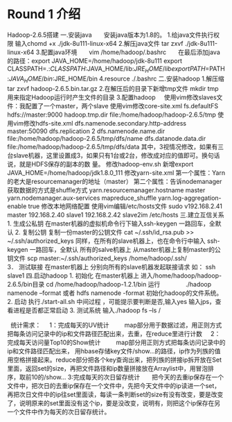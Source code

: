 # Round 1 介绍
   Hadoop-2.6.5搭建
  一.安装java
         安装java版本为1.8的。
     1.给java文件执行权限
         输入chomd +x ./jdk-8u111-linux-x64
     2.解压java文件
        tar zxvf ./jdk-8u111-linux-x64
     3.配置java环境
       vim /home/hadoop/.bashrc
       在最后添加java的路径：export JAVA_HOME=/home/hadoop/jdk-8u111
                           export CLASSPATH=.:$CLASSPATH:$JAVA_HOME/lib:$JRE_HOME/lib
                           export PATH=$PATH:$JAVA_HOME/bin:$JRE_HOME/bin
    4.resource ./.bashrc
  二.安装hadoop
    1.解压缩
      tar zxvf hadoop-2.6.5.bin.tar.gz
    2.在解压后的目录下新增tmp文件
      mkdir tmp   用来指定Hadoop运行时产生文件的目录
    3.配置hadoop
      使用vim修改slaves文件：我配置了一个master，两个slave
      使用vim修改core-site.xml
          <property>
            <name>fs.defaultFS</name>
            <value>hdfs://master:9000</value>
         </property>
         <property>
           <name>hadoop.tmp.dir</name>
           <value>file:/home/hadoop/hadoop-2.6.5/tmp</value>
         </property>
      使用vim修改hdfs-site.xml
          <property>
              <name>dfs.namenode.secondary.http-address</name>
              <value>master:50090</value>
         </property>
         <property>
              <name>dfs.replication</name>
              <value>2</value>
         </property>
        <property>
             <name>dfs.namenode.name.dir</name>
             <value>file:/home/hadoop/hadoop-2.6.5/tmp/dfs/name</value>
        </property>
        <property>
            <name>dfs.datanode.data.dir</name>
            <value>file:/home/hadoop/hadoop-2.6.5/tmp/dfs/data</value>
        </property>
       其中，<value>3</value>视情况修改，如果有三台slave机器，这里设置成3，如果只有1台或2台，修改成对应的值即可。换句话说，就是HDFS保存的副本的数        量。
      修改hadoop-env.sh
         新增export JAVA_HOME=/home/hadoop/jdk1.8.0_111
      修改yarn-site.xml
          第一个属性：Yarn的老大是resourcemanager的地址（master）
          第二个属性：告诉nodemanager获取数据的方式是shuffle方式
          <property>
            <name>yarn.resourcemanager.hostname</name>
            <value>master</value>
           </property>
           <property>
                 <name>yarn.nodemanager.aux-services</name>
                 <value>mapreduce_shuffle</value>
           </property>
           <property>
                <name>yarn.log-aggregation-enable</name>
                <value>true</value>
           </property>
        修改本地网络配置
          使用vim编辑/etc/hosts文件
          sudo v192.168.2.41 master
                192.168.2.40 slave1
                192.168.2.42 slave2im /etc/hosts
    三.建立互信关系  
       1.	生成公私钥
          在master机器的虚拟机命令行下输入ssh-keygen 
           一路回车，全默认
       2.	复制公钥
          复制一份master的公钥文件
          cat ~/.ssh/id_rsa.pub >> ~/.ssh/authorized_keys
          同样，在所有的slave机器上，也在命令行中输入
          ssh-keygen 
          一路回车，全默认
          所有的salve机器上
          从master机器上复制master的公钥文件
          scp master:~/.ssh/authorized_keys      /home/hadoop/.ssh/      
        3．	测试联接
            在master机器上
            分别向所有的slave机器发起联接请求
            如：
            ssh slave1
    四.启动hadoop
        1.	初始化
            在master机器上
            进入/home/hadoop/hadoop-2.6.5/bin目录
                cd /home/hadoop/hadoop-1.2.1/bin
            运行
                ./hadoop namenode –format 或者 hdfs namenode -format
            初始化hadoop的文件系统。
       2.	启动
            执行./start-all.sh
            中间过程 ，可能提示要判断是否,输入yes
            输入jps，查看进程是否都正常启动
       3.	测试系统
           输入./hadoop fs –ls /

    统计需求：
      1：完成每天的UV统计
         map部分用于数据过滤，用正则方式把每条访问记录中的ip和文件路径匹配出来，去重，在reduce里进行计数
      2：完成每天访问量Top10的Show统计
         map部分用正则方式把每条访问记录中的ip和文件路径匹配出来， 用hbase存储key文件/show...的路径，ip作为列族的值用空格拼接起来。reduce部分把各个key查询出来，把列族的拼接ip拆开放在Set里面，返回set的size，再把文件路径和ip数量拼接放在Arraylist中，用冒泡排序，取前10的/show...
      3:完成每天的次日留存统计
        把今天的去重ip保存在一个文件中，把次日的去重ip保存在一个文件中，先把今天文件中的ip读进一个set，再把次日文件中的ip往set里面读，每读一条判断set的size有没有改变，要是改变了，说明原来的set里面没有这个ip，要是没改变，说明有，则把这个ip保存在另一个文件中作为每天的次日留存统计。
      
